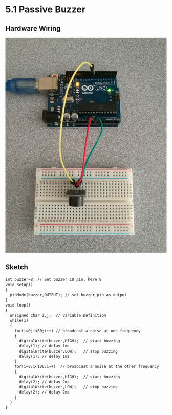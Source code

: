 # 5.1 Passive Buzzer

## Hardware Wiring
![Image](../../Examples/sensor-kit-for-arduino/006_passivebuzzer.jpg)

## Sketch
```
int buzzer=8; // Set buzzer IO pin, here 8
void setup()
{
  pinMode(buzzer,OUTPUT); // set buzzer pin as output
}
void loop()
{
  unsigned char i,j;  // Variable Definition
  while(1)
  {
    for(i=0;i<80;i++) // broadcast a noise at one frequency
    {
      digitalWrite(buzzer,HIGH);  // start buzzing
      delay(1); // delay 1ms
      digitalWrite(buzzer,LOW);   // stop buzzing
      delay(1); // delay 1ms
    }
    for(i=0;i<100;i++)  // broadcast a noise at the other frequency
    {
      digitalWrite(buzzer,HIGH);  // start buzzing
      delay(2); // delay 2ms
      digitalWrite(buzzer,LOW);   // stop buzzing
      delay(2); // delay 2ms
    }
  }
}
```